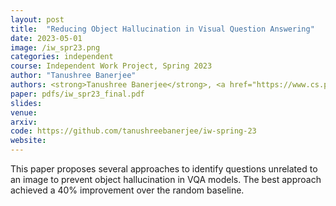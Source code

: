 ```yaml
---
layout: post
title:  "Reducing Object Hallucination in Visual Question Answering"
date: 2023-05-01
image: /iw_spr23.png
categories: independent
course: Independent Work Project, Spring 2023
author: "Tanushree Banerjee"
authors: <strong>Tanushree Banerjee</strong>, <a href="https://www.cs.princeton.edu/~olgarus/">Olga Russakovsky</a>
paper: pdfs/iw_spr23_final.pdf
slides:
venue: 
arxiv: 
code: https://github.com/tanushreebanerjee/iw-spring-23
website: 
---
```

This paper proposes several approaches to identify questions unrelated to an image to prevent object hallucination in VQA models. The best approach achieved a 40% improvement over the random baseline.
